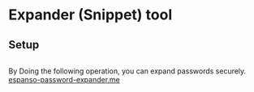 # Expander (Snippet) tool

## Setup

```(shell)
```

By Doing the following operation, you can expand passwords securely.
[espanso-password-expander.me](https://gist.github.com/lajlev/54b3f67db64c34a993500e263c381681#file-espanso-password-expander-me)
